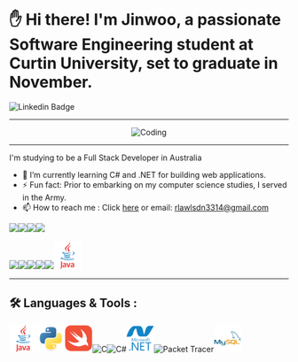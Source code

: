 


# ✋ Hi there! I'm Jinwoo, a passionate Software Engineering student at Curtin University, set to graduate in November.

![Linkedin Badge](https://img.shields.io/badge/-LinkedIn-blue?style=flat-square&logo=Linkedin&logoColor=white)
___
<div style="display: flex; justify-content: center; align-items: center;">
  <img src="https://media.giphy.com/media/v1.Y2lkPTc5MGI3NjExNXhmc2h5eTJveW5jNTI4aTIwOWlrenMydGt6dmJ2ZHUwZHc4aWo5NCZlcD12MV9pbnRlcm5hbF9naWZfYnlfaWQmY3Q9Zw/2IudUHdI075HL02Pkk/giphy.gif" alt="Coding" />
</div>

___
<!-- Bullet list -->

I'm studying to be a Full Stack Developer in Australia
* 🔭 I’m currently learning C# and .NET for building web applications.
* ⚡ Fun fact: Prior to embarking on my computer science studies, I served in the Army.
* 📫 How to reach me : Click [here](https://www.linkedin.com/in/jinwookimcurtin/) or email: rlawlsdn3314@gmail.com


<img src="https://img.shields.io/badge/java-007396?style=for-the-badge&logo=java&logoColor=white"><img src="https://img.shields.io/badge/SwiftUI-FA7343?style=for-the-badge&logo=swift&logoColor=white"><img src="https://img.shields.io/badge/C%23-239120?style=for-the-badge&logo=c-sharp&logoColor=white"><img src="https://img.shields.io/badge/.NET-5C2D91?style=for-the-badge&logo=.net&logoColor=white">

<img src="https://img.shields.io/badge/Python-3776AB?style=for-the-badge&logo=Python&logoColor=white"><img src="https://img.shields.io/badge/mysql-FCC624?style=for-the-badge&logo=linux&logoColor=black"><img src="https://img.shields.io/badge/github-181717?style=for-the-badge&logo=github&logoColor=white"><img src="https://img.shields.io/badge/Packet%20Tracer-FF6F00?style=for-the-badge&logo=cisco&logoColor=white"><img src="https://img.shields.io/badge/C-00599C?style=for-the-badge&logo=c&logoColor=white"><img src="https://raw.githubusercontent.com/devicons/devicon/1119b9f84c0290e0f0b38982099a2bd027a48bf1/icons/java/java-original-wordmark.svg" alt="Java" width="50" height="50">

___
## 🛠️ Languages & Tools :
<img src="https://raw.githubusercontent.com/devicons/devicon/1119b9f84c0290e0f0b38982099a2bd027a48bf1/icons/java/java-original-wordmark.svg" alt="Java" width="50" height="50"><img src="https://raw.githubusercontent.com/devicons/devicon/1119b9f84c0290e0f0b38982099a2bd027a48bf1/icons/python/python-original.svg" alt="Python" width="50" height="50"><img src="https://raw.githubusercontent.com/devicons/devicon/1119b9f84c0290e0f0b38982099a2bd027a48bf1/icons/swift/swift-original.svg" alt="SwiftUI" width="50" height="50"><img src="https://image.shutterstock.com/image-vector/c-language-logo-simple-colours-260nw-2113921046.jpg" alt="C" width="50" height="50"><img src="https://cdn-icons-png.flaticon.com/128/6132/6132221.png" alt="C#" width="50" height="50"><img src="https://raw.githubusercontent.com/devicons/devicon/1119b9f84c0290e0f0b38982099a2bd027a48bf1/icons/dot-net/dot-net-plain-wordmark.svg" alt=".NET" width="50" height="50"><img src="https://img.shields.io/badge/Packet%20Tracer-FF6F00?style=for-the-badge&logo=cisco&logoColor=white" alt="Packet Tracer" width="50" height="50"><img src="https://raw.githubusercontent.com/devicons/devicon/1119b9f84c0290e0f0b38982099a2bd027a48bf1/icons/mysql/mysql-original-wordmark.svg" alt="MySQL" width="50" height="50">













